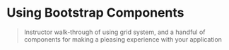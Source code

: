 # Using Bootstrap Components

> Instructor walk-through of using grid system, and a handful of components for making a pleasing experience with your application
